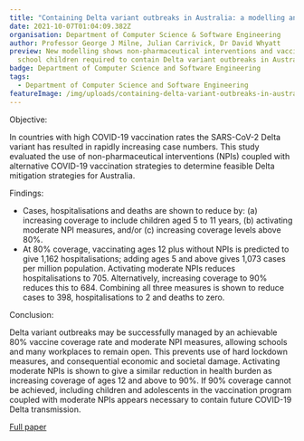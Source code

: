```yaml
---
title: "Containing Delta variant outbreaks in Australia: a modelling analysis"
date: 2021-10-07T01:04:09.382Z
organisation: Department of Computer Science & Software Engineering
author: Professor George J Milne, Julian Carrivick, Dr David Whyatt
preview: New modelling shows non-pharmaceutical interventions and vaccinating
  school children required to contain Delta variant outbreaks in Australia
badge: Department of Computer Science and Software Engineering
tags:
  - Department of Computer Science and Software Engineering
featureImage: /img/uploads/containing-delta-variant-outbreaks-in-australia-a-modelling-analysis.jpeg
---
```

Objective:

In countries with high COVID-19 vaccination rates the SARS-CoV-2 Delta variant has resulted in rapidly increasing case numbers. This study evaluated the use of non-pharmaceutical interventions (NPIs) coupled with alternative COVID-19 vaccination strategies to determine feasible Delta mitigation strategies for Australia.



Findings:

* Cases, hospitalisations and deaths are shown to reduce by: (a) increasing coverage to include children aged 5 to 11 years, (b) activating moderate NPI measures, and/or (c) increasing coverage levels above 80%. 
* At 80% coverage, vaccinating ages 12 plus without NPIs is predicted to give 1,162 hospitalisations; adding ages 5 and above gives 1,073 cases per million population. Activating moderate NPIs reduces hospitalisations to 705. Alternatively, increasing coverage to 90% reduces this to 684. Combining all three measures is shown to reduce cases to 398, hospitalisations to 2 and deaths to zero.

Conclusion:

Delta variant outbreaks may be successfully managed by an achievable 80% vaccine coverage rate and moderate NPI measures, allowing schools and many workplaces to remain open. This prevents use of hard lockdown measures, and consequential economic and societal damage. Activating moderate NPIs is shown to give a similar reduction in health burden as increasing coverage of ages 12 and above to 90%. If 90% coverage cannot be achieved, including children and adolescents in the vaccination program coupled with moderate NPIs appears necessary to contain future COVID-19 Delta transmission.


<a href="https://www.medrxiv.org/content/10.1101/2021.10.03.21264492v1" target="_blank">Full paper</a>

